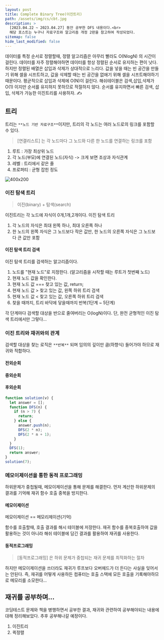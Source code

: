 ```yaml
---
layout: post
title: Complete Binary Tree(이진트리)
path: /assets/img/cs/cbt.jpg
description: >
  [2023.04.22 ~ 2023.04.27] 동안 공부한 DFS 내용이다.<br>
  해당 포스트는 누구나 자료구조와 알고리즘 개정 2판을 참고하여 작성되었다.
sitemap: false
hide_last_modified: false
---
```


데이터를 특정 순서로 정렬할때, 정렬 알고리즘은 아무리 빨라도 O(NlogN) 의 시간이 걸린다. 데이터를 자주 정렬해야하면 데이터를 항상 정렬된 순서로 유지하는 편이 낫다.
하지만 정렬된 배열은 삽입과 삭제가 상대적으로 느리다. 값을 넣을 때는 빈 공간을 만들기 위해 셀을 시프트하고, 값을 삭제할 때는 빈 공간을 없애기 위해 셀을 시프트해야하기 때문이다. 평균적으로 삽입과 삭제에 O(N)이 걸린다.
해쉬테이블은 검색,삽입,삭제가 O(1) 이지만 순서를 유지하지 못하므로 적절하지 않다.
순서를 유지하면서 빠른 검색, 삽입, 삭제가 가능한 이진트리를 사용하자. ✍

## 트리

트리는 `**노드 기반 자료구조**`이지만, 트리의 각 노드는 여러 노드로의 링크를 포함할 수 있다.

> [연결리스트] 는 각 노드마다 그 노드와 다른 한 노드를 연결하는 링크를 포함

1. 루트 : 가장 최상위 노드
2. 각 노드(부모)에 연결된 노드(자식) -> 크게 보면 조상과 자식관계
3. 레벨 : 트리에서 같은 줄
4. 프로퍼티 : 균형 잡힌 정도

![400x200](/assets/img/cs/cbt.jpg/400x200 "균형/불균형 이진트리")

### 이진 탐색 트리

> 이진(binary) + 탐색(search)

이진트리는 각 노드에 자식이 0개,1개,2개이다.
이진 탐색 트리

1. 각 노드의 자식은 최대 왼쪽 하나, 최대 오른쪽 하나
2. 한 노드의 왼쪽 자식은 그 노드보다 작은 값만, 한 노드의 오른쪽 자식은 그 노드보다 큰 값만 포함

#### 이진 탐색 트리 검색

이진 탐색 트리를 검색하는 알고리즘이다.

1. 노드를 "현재 노드"로 지정한다. (알고리즘을 시작할 때는 루트가 첫번째 노드)
2. 현재 노드 값을 확인한다.
3. 현재 노드 값 === 찾고 있는 값, return;
4. 현재 노드 값 > 찾고 있는 값, 왼쪽 하위 트리 검색
5. 현재 노드 값 < 찾고 있는 값, 오른쪽 하위 트리 검색
6. 찾을 때까지, 트리 바닥에 닿을때까지 반복(1단계 ~ 5단계)

각 단계마다 검색할 대상을 반으로 줄여버리는 O(logN)이다.
단, 완전 균형적인 이진 탐색 트리에서만 그렇다...

### 이진 트리와 재귀와의 관계

검색할 대상을 찾는 로직은 `**반복**` 되며 임의의 깊이만 큼(하향식) 들어가야 하므로 재귀와 적합하다.

#### 전외순회

#### 중외순회

#### 후외순회

```js
function solution(v) {
  let answer = [];
  function DFS(n) {
    if (n > 7) {
      return;
    } else {
      answer.push(n);
      DFS(2 * n);
      DFS(2 * n + 1);
    }
  }
  DFS(1);
  return answer;
}
solution(7);
```

### 메모이제이션을 통한 동적 프로그래밍

하위문제가 중첩될때, 메모이제이션을 통해 문제를 해결한다. 먼저 계산한 하위문제의 결과를 기억해 재귀 함수 호출 중복을 방지한다.

#### 메모이제이션

메모이제이션 == 메모리제이션(기억)

함수를 호출할때, 호출 결과를 해시 테이블에 저장한다.
재귀 함수를 중복호출하여 값을 활용하는 것이 아니라 해쉬 테이블에 담긴 결과를 활용하여 재귀를 사용한다.

#### 동적프로그래밍

> [동적프로그래밍] 은 하위 문제가 중첩되는 재귀 문제를 최적화하는 절차

하지만 메모이제이션을 쓰더라도 재귀가 루프보다 오버헤드가 더 든다는 사실을 잊어서는 안된다.
즉, 재귀를 어떻게 사용하든 컴퓨터는 호출 스택에 모든 호출을 기록해야하므로 메모리를 소모한다...

## 재귀를 공부하며...

코딩테스트 문제와 책을 병행하면서 공부한 결과, 재귀와 관련하여 공부해야되는 내용에 대해 정리해보았다. 추후 공부해나갈 예정이다.

1. 이진트리
2. 퀵정렬
